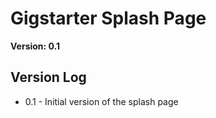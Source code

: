 # Gigstarter Splash Page

**Version: 0.1**

## Version Log

* 0.1 - Initial version of the splash page